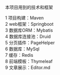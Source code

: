 本项目用到的技术和框架

1 项目构建：Maven<br/>
2 web框架：Springboot<br/>
3 数据库ORM：Mybatis<br/>
4 数据库连接池：Druid<br/>
5 分页插件：PageHelper<br/>
6 数据库：MySql<br/>
7 缓存：Redis<br/>
8 前端模板：Thymeleaf<br/>
9 文章展示：Editor.md<br/>
